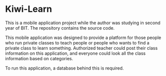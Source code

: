 # Kiwi-Learn
This is a mobile application project while the author was studying in second year of BIT. The repository contains the source code.

This mobile application was designed to provide a platform for those people who run private classes to teach people or people who wants to find a private class to learn something.
Authorized teacher could post their class information on this application, and everyone could look all the class information based on categories.

To run this application, a database behind this is required.
